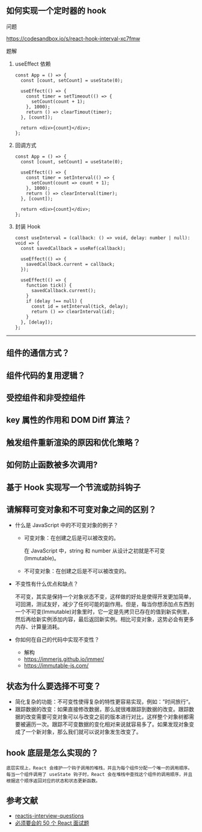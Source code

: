 ## 如何实现一个定时器的 hook

问题

https://codesandbox.io/s/react-hook-interval-xc7fmw

题解

1. useEffect 依赖

    ```tsx
    const App = () => {
      const [count, setCount] = useState(0);
        
      useEffect(() => {
        const timer = setTimeout(() => {
          setCount(count + 1);
        }, 1000);
        return () => clearTimout(timer);
      }, [count]);
    
      return <div>{count}</div>;
    };  
    ```

2. 回调方式

    ```tsx
    const App = () => {
      const [count, setCount] = useState(0);
        
      useEffect(() => {
        const timer = setInterval(() => {
          setCount(count => count + 1);
        }, 1000);
        return () => clearInterval(timer);
      }, [count]);
    
      return <div>{count}</div>;
    };  
    ```

3. 封装 Hook

    ```tsx
    const useInterval = (callback: () => void, delay: number | null): void => {
      const savedCallback = useRef(callback);
    
      useEffect(() => {
        savedCallback.current = callback;
      });
    
      useEffect(() => {
        function tick() {
          savedCallback.current();
        }
        if (delay !== null) {
          const id = setInterval(tick, delay);
          return () => clearInterval(id);
        }
      }, [delay]);
    };
    ```

---

## 组件的通信方式？

## 组件代码的复用逻辑？

## 受控组件和非受控组件

## key 属性的作用和 DOM Diff 算法？

## 触发组件重新渲染的原因和优化策略？

## 如何防止函数被多次调用?

## 基于 Hook 实现写一个节流或防抖钩子

## 请解释可变对象和不可变对象之间的区别？

- 什么是 JavaScript 中的不可变对象的例子？

    - 可变对象：在创建之后是可以被改变的。

        在 JavaScript 中，string 和 number 从设计之初就是不可变(Immutable)。

    - 不可变对象：在创建之后是不可以被改变的。

- 不变性有什么优点和缺点？

    不可变，其实是保持一个对象状态不变，这样做的好处是使得开发更加简单，可回溯，测试友好，减少了任何可能的副作用。但是，每当你想添加点东西到一个不可变(Immutable)对象里时，它一定是先拷贝已存在的值到新实例里，然后再给新实例添加内容，最后返回新实例。相比可变对象，这势必会有更多内存、计算量消耗。

- 你如何在自己的代码中实现不变性？

    - 解构
    - https://immerjs.github.io/immer/
    - https://immutable-js.com/

## 状态为什么要选择不可变？

- 简化复杂的功能：不可变性使得复杂的特性更容易实现，例如：”时间旅行“。
- 跟踪数据的改变：如果直接修改数据，那么就很难跟踪到数据的改变。跟踪数据的改变需要可变对象可以与改变之前的版本进行对比，这样整个对象树都需要被遍历一次。跟踪不可变数据的变化相对来说就容易多了。如果发现对象变成了一个新对象，那么我们就可以说对象发生改变了。

## hook 底层是怎么实现的？

    底层实现上，React 会维护一个钩子调用的堆栈，并且为每个组件分配一个唯一的调用顺序。每当一个组件调用了 useState 钩子时，React 会在堆栈中查找这个组件的调用顺序，并且根据这个顺序返回对应的状态和状态更新函数。

## 参考文献

- [reactjs-interview-questions](https://github.com/semlinker/reactjs-interview-questions)
- [必须要会的 50 个 React 面试题](https://juejin.im/post/6844903806715559943)
